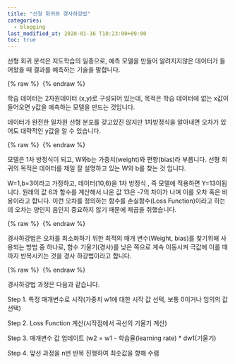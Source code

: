 ```yaml
---
title: "선형 회귀와 경사하강법"
categories: 
  - blogging
last_modified_at: 2020-01-16 T18:23:00+09:00
toc: true
---
```

선형 회귀 분석은 지도학습의 일종으로, 예측 모델을 만들어 
알려지지않은 데이터가 들어왔을 때 결과를 예측하는 기술을 말합니다.

{% raw %} <img src="https://do-bby.github.io/assets/img/LR.png" alt=""> {% endraw %}


학습 데이터는 2차원데이터 (x,y)로 구성되어 있는데,
목적은 학습 데이터에 없는 x값이 들어오면 y값을 예측하는 모델을 만드는 것입니다.

데이터가 완전한 일차원 선형 분포를 갖고있진 않지만
1차방정식을 알아내면 오차가 있어도 대략적인 y값을 알 수 있습니다.

{% raw %} <img src="https://do-bby.github.io/assets/img/LR2.png" alt=""> {% endraw %}


모델은 1차 방정식이 되고,
W와b는 가중치(weight)와 편향(bias)라 부릅니다.
선형 회귀의 목적은 데이터를 제일 잘 설명하고 있는 W와 b를 찾는 것 입니다.

W=1,b=3이라고 가정하고, 데이터(10,6)을 1차 방정식 , 즉 모델에 적용하면 Y=13이됩니다.
원래의 값 6과 함수를 계산해서 나온 값 13은 -7의 차이가 나며 이를 오차 혹은 비용이라고 합니다.
이런 오차를 정의하는 함수를 손실함수(Loss Function)이라고 하는데 
오차는 양인지 음인지 중요하지 않기 때문에 제곱을 취했습니다.

{% raw %} <img src="https://do-bby.github.io/assets/img/GD.png" alt=""> {% endraw %}

경사하강법은 오차를 최소화하기 위한 최적의 매개 변수(Weight, bias)를 찾기위해 사용되는 방법 중 하나로,
함수 기울기(경사)를 낮은 쪽으로 계속 이동시켜 극값에 이를 때까지 반복시키는 것을 경사 하강법이라고 합니다.

{% raw %} <img src="https://do-bby.github.io/assets/img/GD2.png" alt=""> {% endraw %}

경사하강법 과정은 다음과 같습니다.


Step 1. 특정 매개변수로 시작(가중치 w1에 대한 시작 값 선택, 보통 0이거나 임의의 값 선택)

Step 2. Loss Function 계산(시작점에서 곡선의 기울기 계산)

Step 3. 매개변수 값 업데이트 (w2 = w1 - 학습율(learning rate) * dw1(기울기)

Step 4. 앞선 과정을 n번 반복 진행하여 최솟값을 향해 수렴